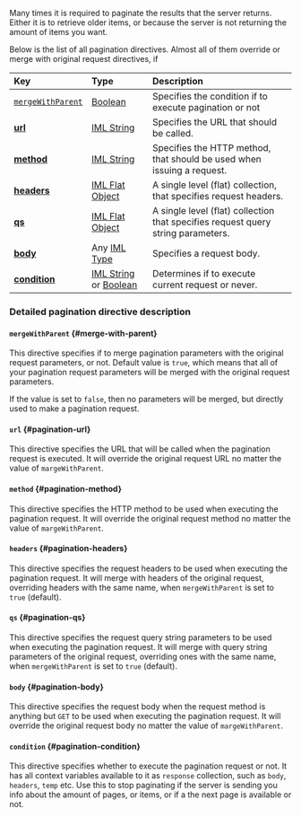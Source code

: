 Many times it is required to paginate the results that the server
returns. Either it is to retrieve older items, or because the server is
not returning the amount of items you want.

Below is the list of all pagination directives. Almost all of them
override or merge with original request directives, if

| Key                                     | Type                                                             | Description                                                                      |
|:----------------------------------------|:-----------------------------------------------------------------|:---------------------------------------------------------------------------------|
| [`mergeWithParent`](#merge-with-parent) | [Boolean](types.md#boolean)                                      | Specifies the condition if to execute pagination or not                          |
| [**url**](#pagination-url)              | [IML String](types.md#iml-string)                                | Specifies the URL that should be called.                                         |
| [**method**](#pagination-method)        | [IML String](types.md#iml-string)                                | Specifies the HTTP method, that should be used when issuing a request.           |
| [**headers**](#pagination-headers)      | [IML Flat Object](types.md#iml-flat-object)                      | A single level (flat) collection, that specifies request headers.                |
| [**qs**](#pagination-qs)                | [IML Flat Object](types.md#iml-flat-object)                      | A single level (flat) collection that specifies request query string parameters. |
| [**body**](#pagination-body)            | Any [IML Type](types.md#iml-types)                               | Specifies a request body.                                                        |
| [**condition**](#pagination-condition)  | [IML String](types.md#iml-string) or [Boolean](types.md#boolean) | Determines if to execute current request or never.                               |

### Detailed pagination directive description

#### `mergeWithParent` {#merge-with-parent}

This directive specifies if to merge pagination parameters with the
original request parameters, or not. Default value is `true`, which
means that all of your pagination request parameters will be merged with
the original request parameters.

If the value is set to `false`, then no parameters will be merged, but
directly used to make a pagination request.

#### `url` {#pagination-url}

This directive specifies the URL that will be called when the pagination
request is executed. It will override the original request URL no matter
the value of `margeWithParent`.

#### `method` {#pagination-method}

This directive specifies the HTTP method to be used when executing the
pagination request. It will override the original request method no
matter the value of `margeWithParent`.

#### `headers` {#pagination-headers}

This directive specifies the request headers to be used when executing
the pagination request. It will merge with headers of the original
request, overriding headers with the same name, when `mergeWithParent`
is set to `true` (default).

#### `qs` {#pagination-qs}

This directive specifies the request query string parameters to be used
when executing the pagination request. It will merge with query string
parameters of the original request, overriding ones with the same name,
when `mergeWithParent` is set to `true` (default).

#### `body` {#pagination-body}

This directive specifies the request body when the request method is
anything but `GET` to be used when executing the pagination request. It
will override the original request body no matter the value of
`margeWithParent`.

#### `condition` {#pagination-condition}

This directive specifies whether to execute the pagination request or
not. It has all context variables available to it as `response`
collection, such as `body`, `headers`, `temp` etc. Use this to stop
paginating if the server is sending you info about the amount of pages,
or items, or if a the next page is available or not.
